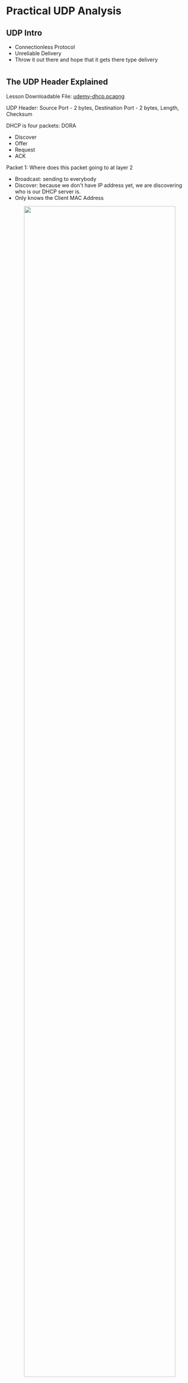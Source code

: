 #  Practical UDP Analysis

## UDP Intro

- Connectionless Protocol
- Unreliable Delivery
- Throw it out there and hope that it gets there type delivery

#

## The UDP Header Explained

Lesson Downloadable File: [udemy-dhcp.pcapng](https://github.com/jefftsui1/Cybersecurity-Home-Labs/tree/main/Guided-Labs/Ethical%20Hacking/Wireshark/Course%201:%20Lab/Downloadable%20Lab%20Files/Lesson%20Downloadable%20Files)

UDP Header: Source Port - 2 bytes, Destination Port - 2 bytes, Length, Checksum

DHCP is four packets: DORA
- Discover
- Offer
- Request
- ACK

Packet 1: Where does this packet going to at layer 2
- Broadcast: sending to everybody
- Discover: because we don't have IP address yet, we are discovering who is our DHCP server is.
- Only knows the Client MAC Address

<p align="center"> <img src="https://i.imgur.com/Y5qegzF.png" height="90%" width="90%" alt=""/>

Packet 2: Comes back from the DHCP Server
- Offer: DHCP offered things to me
- Your Client IP Address: 192.168.0.10
- Designed to be relayed
- Have the Renewal time, Rebinding time, Lease time

<p align="center"> <img src="https://i.imgur.com/gf95vHm.png" height="90%" width="90%" alt=""/>

Packet 3: Send it to everybody again
- Request: Telling everyone that you are requesting IP Address of 192.168.0.10
- Request List: Requesting subnet mask, router, domain name server, NTP servers

<p align="center"> <img src="https://i.imgur.com/WJXkFxB.png" height="90%" width="90%" alt=""/>

Packet 4: Acknowledged
- ACK: Server answer back with same IP Address
- Give out same: Renewal time, Rebinding time, Lease time, Subnet mask
- Did not give: DNS address, routerm NTP servers: might need to check out this problem.

<p align="center"> <img src="https://i.imgur.com/5YDPc6H.png" height="90%" width="90%" alt=""/>

#

## Troubleshooting VoIP and Video Streams

Lesson Downloadable File: [udemy-voip.pcapng](https://github.com/jefftsui1/Cybersecurity-Home-Labs/tree/main/Guided-Labs/Ethical%20Hacking/Wireshark/Course%201:%20Lab/Downloadable%20Lab%20Files/Lesson%20Downloadable%20Files)

VoIP first has to establish the connection or has to create the call.
- Once the call is created, then flips to streaming protocol - RTP
- SIP or session Initiation protocol is how the call gets established.

RTP is bidirectional: to check jitter on RTP
- Display Filter: ip.src == 192.168.5.10 && rtp
  - Packets going from 192.168.5.10 to 192.168.5.11
- Look at the Delta value: Want the value to be close to .020
- Can also add Sequence number as column by expanding Real-Time Transport Protocol
  - If sequence number is skipped then there is a jitter.
- Expand Internet Protocol Version 4 > Expand Differentiated Service Field
  - Can see it's Expedited Forwarding, prioritized traffic
 
<p align="center"> <img src="https://i.imgur.com/ysVGOMW.png" height="90%" width="90%" alt=""/>

Now let's look at the packets going from 192.168.5.11 to 192.168.5.10
- Display Filter: ip.src == 192.168.5.11 && rtp
- There is a lot more jitter everywhere
- Differentiated Service Codepoint is default; not prioritized traffic

<p align="center"> <img src="https://i.imgur.com/5bQVZMa.png" height="90%" width="90%" alt=""/>

